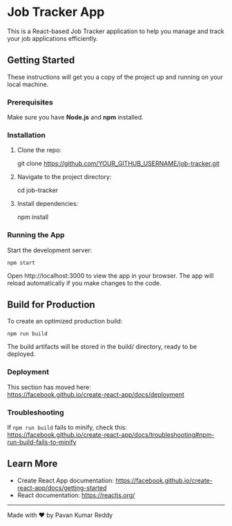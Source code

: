 # Job Tracker App

This is a React-based Job Tracker application to help you manage and track your job applications efficiently.

## Getting Started

These instructions will get you a copy of the project up and running on your local machine.

### Prerequisites

Make sure you have **Node.js** and **npm** installed.

### Installation

1. Clone the repo:

    git clone https://github.com/YOUR_GITHUB_USERNAME/job-tracker.git

2. Navigate to the project directory:

    cd job-tracker

3. Install dependencies:

    npm install

### Running the App

Start the development server:

    npm start

Open http://localhost:3000 to view the app in your browser. The app will reload automatically if you make changes to the code.

## Build for Production

To create an optimized production build:

    npm run build

The build artifacts will be stored in the build/ directory, ready to be deployed.

### Deployment

This section has moved here:  
https://facebook.github.io/create-react-app/docs/deployment

### Troubleshooting

If `npm run build` fails to minify, check this:  
https://facebook.github.io/create-react-app/docs/troubleshooting#npm-run-build-fails-to-minify

## Learn More

- Create React App documentation: https://facebook.github.io/create-react-app/docs/getting-started  
- React documentation: https://reactjs.org/

---

Made with ❤️ by Pavan Kumar Reddy
